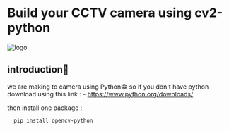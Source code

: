 # Build your CCTV camera using cv2-python
![logo](https://encrypted-tbn0.gstatic.com/images?q=tbn:ANd9GcS2Z4e3bcDRKc8qC9nCn9OhuJ9rjgjnQTldmgp_l_lld9GgYrCfRKjyav1LPy4Ogiw1G1k&usqp=CAU)

## introduction👀 ##
we are making to camera using Python😁
so if you don't have python 
download using this link : - https://www.python.org/downloads/

then install one package :
```
  pip install opencv-python
  ```

  
